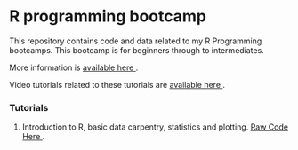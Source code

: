 # R programming bootcamp

This repository contains code and data related to my R Programming bootcamps.  This bootcamp is for beginners through to intermediates. 

More information is <a href="http://curleylab.psych.columbia.edu/rstats.html"> available here </a>.  

Video tutorials related to these tutorials are <a href="http://curleylab.psych.columbia.edu/rstats.html"> available here </a>.



### Tutorials

1. Introduction to R, basic data carpentry, statistics and plotting.  <a href="https://raw.githubusercontent.com/jalapic/bootcamp/master/james_intro_R.R"> Raw Code Here </a>.

